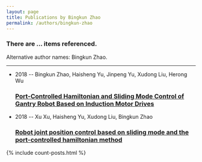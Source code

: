 ```yaml
---
layout: page
title: Publications by Bingkun Zhao
permalink: /authors/bingkun-zhao
---
```


<h3 id="number-posts">There are ... items referenced.</h3>
<p id='info-authors'>Alternative author names: Bingkun Zhao.</p>
<hr />
<ul class="post-list">
<li><span class='post-meta'>2018 -- Bingkun Zhao, Haisheng Yu, Jinpeng Yu, Xudong Liu, Herong Wu</span><h3><a class='post-link' href="{{ site.baseurl }}/port-controlled-hamiltonian-and-sliding-mode-control-of-gantry-robot-based-on-induction-motor-drives">Port-Controlled Hamiltonian and Sliding Mode Control of Gantry Robot Based on Induction Motor Drives</a></h3></li>
<li><span class='post-meta'>2018 -- Xu Xu, Haisheng Yu, Xudong Liu, Bingkun Zhao</span><h3><a class='post-link' href="{{ site.baseurl }}/robot-joint-position-control-based-on-sliding-mode-and-the-port-controlled-hamiltonian-method">Robot joint position control based on sliding mode and the port-controlled hamiltonian method</a></h3></li>

</ul>
{% include count-posts.html %}

